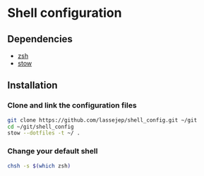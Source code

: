 # Shell configuration

## Dependencies
- [zsh](https://www.zsh.org/)
- [stow](https://www.gnu.org/software/stow/)

## Installation
### Clone and link the configuration files
```bash
git clone https://github.com/lassejep/shell_config.git ~/git
cd ~/git/shell_config
stow --dotfiles -t ~/ .
```

### Change your default shell
```bash
chsh -s $(which zsh)
```
